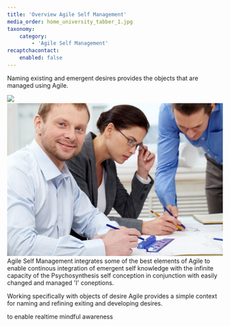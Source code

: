 ```yaml
---
title: 'Overview Agile Self Management'
media_order: home_university_tabber_1.jpg
taxonomy:
    category:
        - 'Agile Self Management'
recaptchacontact:
    enabled: false
---
```


Naming existing and emergent desires provides the objects that are managed using Agile.

![](http://)
![](home_university_tabber_1.jpg)
Agile Self Management integrates some of the best elements of Agile to enable continous integration of emergent self knowledge with the infinite capacity of the Psychosynthesis self conception in conjunction with easily changed and managed 'I' coneptions.

Working specifically with objects of desire Agile provides a simple context for naming and refining exiting and developing desires.

to enable realtime mindful awareness